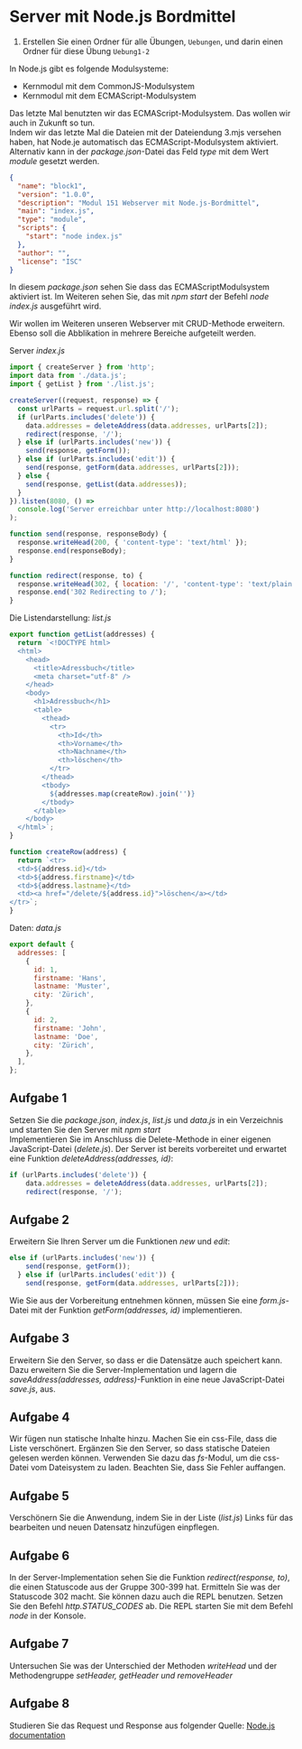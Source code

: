 # Server mit Node.js Bordmittel

1. Erstellen Sie einen Ordner für alle Übungen, `Uebungen`, und darin einen Ordner für diese Übung `Uebung1-2`

In Node.js gibt es folgende Modulsysteme:

- Kernmodul mit dem CommonJS-Modulsystem
- Kernmodul mit dem ECMAScript-Modulsystem

Das letzte Mal benutzten wir das ECMAScript-Modulsystem. Das wollen wir auch in Zukunft so tun.\
Indem wir das letzte Mal die Dateien mit der Dateiendung 3.mjs versehen haben, hat Node.je automatisch das ECMAScript-Modulsystem aktiviert.\
Alternativ kann in der _package.json_-Datei das Feld _type_ mit dem Wert _module_ gesetzt werden.

```json
{
  "name": "block1",
  "version": "1.0.0",
  "description": "Modul 151 Webserver mit Node.js-Bordmittel",
  "main": "index.js",
  "type": "module",
  "scripts": {
    "start": "node index.js"
  },
  "author": "",
  "license": "ISC"
}
```

In diesem _package.json_ sehen Sie dass das ECMAScriptModulsystem aktiviert ist. Im Weiteren sehen Sie, das mit _npm start_ der Befehl _node index.js_ ausgeführt wird.

Wir wollen im Weiteren unseren Webserver mit CRUD-Methode erweitern. Ebenso soll die Abblikation in mehrere Bereiche aufgeteilt werden.

Server _index.js_

```javascript
import { createServer } from 'http';
import data from './data.js';
import { getList } from './list.js';

createServer((request, response) => {
  const urlParts = request.url.split('/');
  if (urlParts.includes('delete')) {
    data.addresses = deleteAddress(data.addresses, urlParts[2]);
    redirect(response, '/');
  } else if (urlParts.includes('new')) {
    send(response, getForm());
  } else if (urlParts.includes('edit')) {
    send(response, getForm(data.addresses, urlParts[2]));
  } else {
    send(response, getList(data.addresses));
  }
}).listen(8080, () =>
  console.log('Server erreichbar unter http://localhost:8080')
);

function send(response, responseBody) {
  response.writeHead(200, { 'content-type': 'text/html' });
  response.end(responseBody);
}

function redirect(response, to) {
  response.writeHead(302, { location: '/', 'content-type': 'text/plain' });
  response.end('302 Redirecting to /');
}
```

Die Listendarstellung: _list.js_

```javascript
export function getList(addresses) {
  return `<!DOCTYPE html>
  <html>
    <head>
      <title>Adressbuch</title>
      <meta charset="utf-8" />
    </head>
    <body>
      <h1>Adressbuch</h1>
      <table>
        <thead>
          <tr>
            <th>Id</th>
            <th>Vorname</th>
            <th>Nachname</th>
            <th>löschen</th>
          </tr>
        </thead>
        <tbody>
          ${addresses.map(createRow).join('')}
        </tbody>
      </table>
    </body>
  </html>`;
}

function createRow(address) {
  return `<tr>
  <td>${address.id}</td>
  <td>${address.firstname}</td>
  <td>${address.lastname}</td>
  <td><a href="/delete/${address.id}">löschen</a></td>
</tr>`;
}
```

Daten: _data.js_

```javascript
export default {
  addresses: [
    {
      id: 1,
      firstname: 'Hans',
      lastname: 'Muster',
      city: 'Zürich',
    },
    {
      id: 2,
      firstname: 'John',
      lastname: 'Doe',
      city: 'Zürich',
    },
  ],
};
```

## Aufgabe 1

Setzen Sie die _package.json_, _index.js_, _list.js_ und _data.js_ in ein Verzeichnis und starten Sie den Server mit _npm start_\
Implementieren Sie im Anschluss die Delete-Methode in einer eigenen JavaScript-Datei (_delete.js_). Der Server ist bereits vorbereitet und erwartet eine Funktion _deleteAddress(addresses, id)_:

```javascript
if (urlParts.includes('delete')) {
    data.addresses = deleteAddress(data.addresses, urlParts[2]);
    redirect(response, '/');
```

## Aufgabe 2

Erweitern Sie Ihren Server um die Funktionen _new_ und _edit_:

```javascript
else if (urlParts.includes('new')) {
    send(response, getForm());
  } else if (urlParts.includes('edit')) {
    send(response, getForm(data.addresses, urlParts[2]));
```

Wie Sie aus der Vorbereitung entnehmen können, müssen Sie eine _form.js_-Datei mit der Funktion _getForm(addresses, id)_ implementieren.

## Aufgabe 3

Erweitern Sie den Server, so dass er die Datensätze auch speichert kann. Dazu erweitern Sie die Server-Implementation und lagern die _saveAddress(addresses, address)_-Funktion in eine neue JavaScript-Datei _save.js_, aus.

## Aufgabe 4

Wir fügen nun statische Inhalte hinzu. Machen Sie ein css-File, dass die Liste verschönert. Ergänzen Sie den Server, so dass statische Dateien gelesen werden können. Verwenden Sie dazu das _fs_-Modul, um die css-Datei vom Dateisystem zu laden. Beachten Sie, dass Sie Fehler auffangen.

## Aufgabe 5

Verschönern Sie die Anwendung, indem Sie in der Liste (_list.js_) Links für das bearbeiten und neuen Datensatz hinzufügen einpflegen.

## Aufgabe 6

In der Server-Implementation sehen Sie die Funktion _redirect(response, to)_, die einen Statuscode aus der Gruppe 300-399 hat.
Ermitteln Sie was der Statuscode 302 macht.
Sie können dazu auch die REPL benutzen. Setzen Sie den Befehl _http.STATUS_CODES_ ab. Die REPL starten Sie mit dem Befehl _node_ in der Konsole.

## Aufgabe 7

Untersuchen Sie was der Unterschied der Methoden _writeHead_ und der Methodengruppe _setHeader, getHeader und removeHeader_

## Aufgabe 8

Studieren Sie das Request und Response aus folgender Quelle: [Node.js documentation](https://nodejs.org/dist/latest-v16.x/docs/api/http.html 'Node.js documentation')
